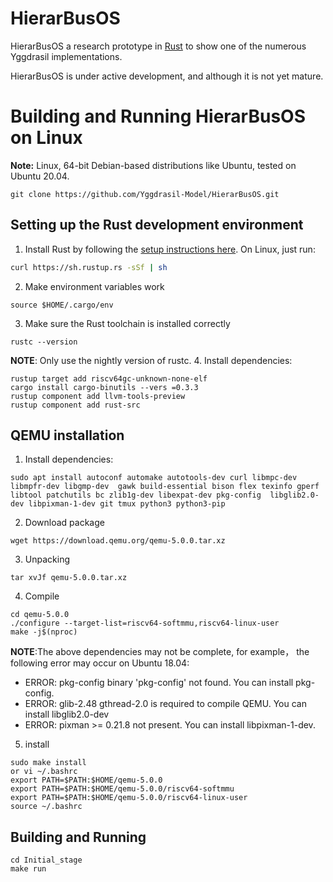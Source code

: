 # HierarBusOS
HierarBusOS a research prototype in [Rust](https://www.rust-lang.org/) to show one of the numerous Yggdrasil implementations.

HierarBusOS is under active development, and although it is not yet mature. 

# Building and Running HierarBusOS on Linux
**Note:** Linux, 64-bit Debian-based distributions like Ubuntu,  tested on Ubuntu 20.04.
```
git clone https://github.com/Yggdrasil-Model/HierarBusOS.git
```
## Setting up the Rust development environment

1. Install Rust by following the [setup instructions here](https://www.rust-lang.org/en-US/install.html). On Linux, just run:
```sh
curl https://sh.rustup.rs -sSf | sh
```
2. Make environment variables work
```
source $HOME/.cargo/env
```
3. Make sure the Rust toolchain is installed correctly
```
rustc --version
```
**NOTE**: Only use the nightly version of rustc.
4. Install dependencies:
```
rustup target add riscv64gc-unknown-none-elf
cargo install cargo-binutils --vers =0.3.3
rustup component add llvm-tools-preview
rustup component add rust-src
```
## QEMU installation

1. Install dependencies:
```
sudo apt install autoconf automake autotools-dev curl libmpc-dev libmpfr-dev libgmp-dev  gawk build-essential bison flex texinfo gperf libtool patchutils bc zlib1g-dev libexpat-dev pkg-config  libglib2.0-dev libpixman-1-dev git tmux python3 python3-pip
```
2. Download package
```
wget https://download.qemu.org/qemu-5.0.0.tar.xz
```
3. Unpacking
```
tar xvJf qemu-5.0.0.tar.xz
```
4. Compile  
```
cd qemu-5.0.0
./configure --target-list=riscv64-softmmu,riscv64-linux-user
make -j$(nproc)
```
**NOTE**:The above dependencies may not be complete, for example， the following error may occur on Ubuntu 18.04:
* ERROR: pkg-config binary 'pkg-config' not found. You can install pkg-config.
* ERROR: glib-2.48 gthread-2.0 is required to compile QEMU. You can install libglib2.0-dev
* ERROR: pixman >= 0.21.8 not present. You can install libpixman-1-dev.

5. install
```
sudo make install
or vi ~/.bashrc
export PATH=$PATH:$HOME/qemu-5.0.0
export PATH=$PATH:$HOME/qemu-5.0.0/riscv64-softmmu
export PATH=$PATH:$HOME/qemu-5.0.0/riscv64-linux-user
source ~/.bashrc
```

## Building and Running
```
cd Initial_stage
make run
```